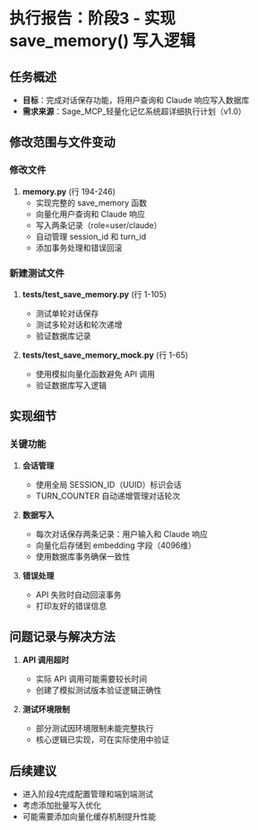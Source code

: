 # 执行报告：阶段3 - 实现 save_memory() 写入逻辑

## 任务概述
- **目标**：完成对话保存功能，将用户查询和 Claude 响应写入数据库
- **需求来源**：Sage_MCP_轻量化记忆系统超详细执行计划（v1.0）

## 修改范围与文件变动

### 修改文件
1. **memory.py** (行 194-246)
   - 实现完整的 save_memory 函数
   - 向量化用户查询和 Claude 响应
   - 写入两条记录（role=user/claude）
   - 自动管理 session_id 和 turn_id
   - 添加事务处理和错误回滚

### 新建测试文件
1. **tests/test_save_memory.py** (行 1-105)
   - 测试单轮对话保存
   - 测试多轮对话和轮次递增
   - 验证数据库记录

2. **tests/test_save_memory_mock.py** (行 1-65)
   - 使用模拟向量化函数避免 API 调用
   - 验证数据库写入逻辑

## 实现细节

### 关键功能
1. **会话管理**
   - 使用全局 SESSION_ID（UUID）标识会话
   - TURN_COUNTER 自动递增管理对话轮次

2. **数据写入**
   - 每次对话保存两条记录：用户输入和 Claude 响应
   - 向量化后存储到 embedding 字段（4096维）
   - 使用数据库事务确保一致性

3. **错误处理**
   - API 失败时自动回滚事务
   - 打印友好的错误信息

## 问题记录与解决方法
1. **API 调用超时**
   - 实际 API 调用可能需要较长时间
   - 创建了模拟测试版本验证逻辑正确性

2. **测试环境限制**
   - 部分测试因环境限制未能完整执行
   - 核心逻辑已实现，可在实际使用中验证

## 后续建议
- 进入阶段4完成配置管理和端到端测试
- 考虑添加批量写入优化
- 可能需要添加向量化缓存机制提升性能